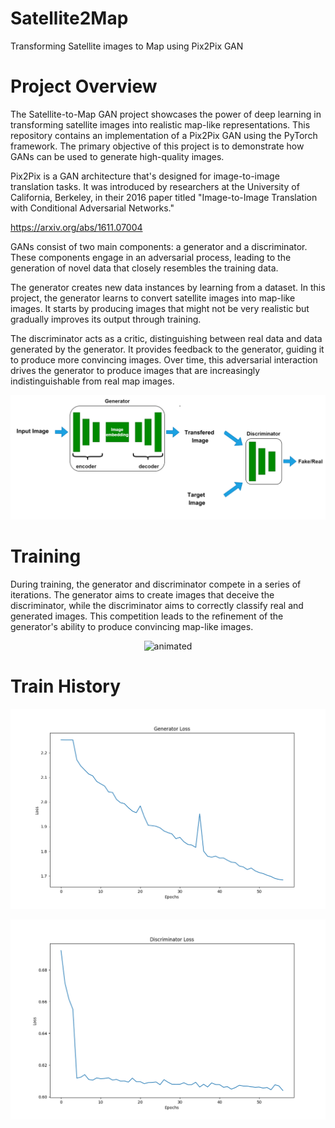 # Satellite2Map
 Transforming Satellite images to Map  using Pix2Pix GAN

# Project Overview

The Satellite-to-Map GAN project showcases the power of deep learning in transforming satellite images into realistic map-like representations. This repository contains an implementation of a Pix2Pix GAN using the PyTorch framework. The primary objective of this project is to demonstrate how GANs can be used to generate high-quality images.

Pix2Pix is a GAN architecture that's designed for image-to-image translation tasks. It was introduced by researchers at the University of California, Berkeley, in their 2016 paper titled "Image-to-Image Translation with Conditional Adversarial Networks."

https://arxiv.org/abs/1611.07004

GANs consist of two main components: a generator and a discriminator. These components engage in an adversarial process, leading to the generation of novel data that closely resembles the training data.

The generator creates new data instances by learning from a dataset. In this project, the generator learns to convert satellite images into map-like images. It starts by producing images that might not be very realistic but gradually improves its output through training.

The discriminator acts as a critic, distinguishing between real data and data generated by the generator. It provides feedback to the generator, guiding it to produce more convincing images. Over time, this adversarial interaction drives the generator to produce images that are increasingly indistinguishable from real map images.

![Screenshot](assests/data_flow.png)


# Training 

During training, the generator and discriminator compete in a series of iterations. The generator aims to create images that deceive the discriminator, while the discriminator aims to correctly classify real and generated images. This competition leads to the refinement of the generator's ability to produce convincing map-like images.

<p align="center">
  <img src="assests/output.gif" alt="animated" />
</p>

# Train History 

<p align="center">
  <img src="assests/generator_history.png"/>
</p>

<p align="center">
  <img src="assests/discriminator_history.png"/>
</p>

